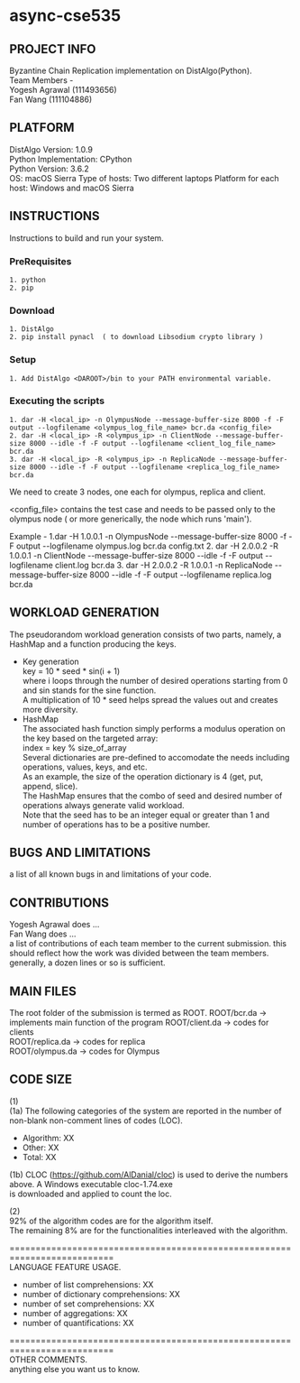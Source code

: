 # async-cse535

## PROJECT INFO
Byzantine Chain Replication implementation on DistAlgo(Python).  
Team Members -  
Yogesh Agrawal (111493656)  
Fan Wang       (111104886)  

## PLATFORM  
DistAlgo Version:       1.0.9  
Python Implementation:  CPython  
Python Version:         3.6.2  
OS:                     macOS Sierra
Type of hosts:          Two different laptops
Platform for each host: Windows and macOS Sierra

## INSTRUCTIONS  
Instructions to build and run your system.
### PreRequisites
    1. python
    2. pip

### Download
    1. DistAlgo
    2. pip install pynacl  ( to download Libsodium crypto library )

### Setup
    1. Add DistAlgo <DAROOT>/bin to your PATH environmental variable.  

### Executing the scripts

    1. dar -H <local_ip> -n OlympusNode --message-buffer-size 8000 -f -F output --logfilename <olympus_log_file_name> bcr.da <config_file>
    2. dar -H <local_ip> -R <olympus_ip> -n ClientNode --message-buffer-size 8000 --idle -f -F output --logfilename <client_log_file_name> bcr.da
    3. dar -H <local_ip> -R <olympus_ip> -n ReplicaNode --message-buffer-size 8000 --idle -f -F output --logfilename <replica_log_file_name> bcr.da
We need to create 3 nodes, one each for olympus, replica and client.

<config_file> contains the test case and needs to be passed only to the olympus node ( or more generically, the node which runs 'main').

Example - 
    1.dar -H 1.0.0.1 -n OlympusNode --message-buffer-size 8000 -f -F output --logfilename olympus.log bcr.da config.txt
2. dar -H 2.0.0.2 -R 1.0.0.1 -n ClientNode --message-buffer-size 8000 --idle -f -F output --logfilename client.log bcr.da
3. dar -H 2.0.0.2 -R 1.0.0.1 -n ReplicaNode --message-buffer-size 8000 --idle -f -F output --logfilename replica.log bcr.da

## WORKLOAD GENERATION
The pseudorandom workload generation consists of two parts, namely, a HashMap and a function producing the keys. 
- Key generation  
  key = 10 * seed * sin(i + 1)  
  where i loops through the number of desired operations starting from 0 and sin stands for the sine function.  
  A multiplication of 10 * seed helps spread the values out and creates more diversity.  
- HashMap  
  The associated hash function simply performs a modulus operation on the key based on the targeted array:  
  index = key % size_of_array  
  Several dictionaries are pre-defined to accomodate the needs including operations, values, keys, and etc.  
  As an example, the size of the operation dictionary is 4 (get, put, append, slice).  
  The HashMap ensures that the combo of seed and desired number of operations always generate valid workload.  
  Note that the seed has to be an integer equal or greater than 1 and number of operations has to be a positive number.  
  
## BUGS AND LIMITATIONS
a list of all known bugs in and limitations of your code.

## CONTRIBUTIONS
Yogesh Agrawal does ...  
Fan Wang does ...  
a list of contributions of each team member to the current submission.  this should reflect how the work was divided between the team members.  generally, a dozen lines or so is sufficient.

## MAIN FILES
The root folder of the submission is termed as ROOT.
ROOT/bcr.da     -> implements main function of the program
ROOT/client.da  -> codes for clients  
ROOT/replica.da -> codes for replica  
ROOT/olympus.da -> codes for Olympus  

## CODE SIZE
(1)  
(1a) The following categories of the system are reported in the number of non-blank non-comment lines of codes (LOC).  
- Algorithm: XX  
- Other: XX  
- Total: XX  

(1b) CLOC (https://github.com/AlDanial/cloc) is used to derive the numbers above. A Windows executable cloc-1.74.exe  
is downloaded and applied to count the loc.  

(2)  
92% of the algorithm codes are for the algorithm itself.  
The remaining 8% are for the functionalities interleaved with the algorithm.  

==========================================================================  
LANGUAGE FEATURE USAGE.  
- number of list comprehensions: XX  
- number of dictionary comprehensions: XX  
- number of set comprehensions: XX  
- number of aggregations: XX  
- number of quantifications: XX  


==========================================================================  
OTHER COMMENTS.  
anything else you want us to know.
